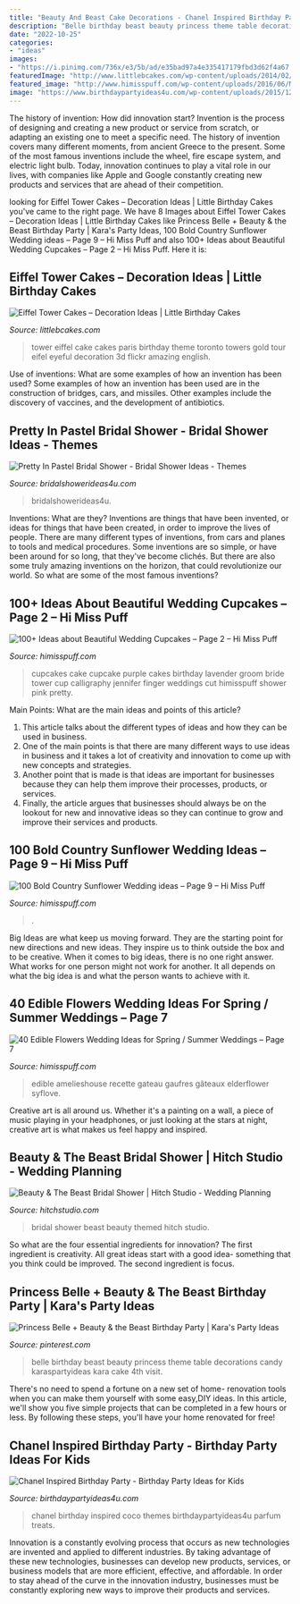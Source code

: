 ```yaml
---
title: "Beauty And Beast Cake Decorations - Chanel Inspired Birthday Party"
description: "Belle birthday beast beauty princess theme table decorations candy karaspartyideas kara cake 4th visit"
date: "2022-10-25"
categories:
- "ideas"
images:
- "https://i.pinimg.com/736x/e3/5b/ad/e35bad97a4e335417179fbd3d62f4a67.jpg"
featuredImage: "http://www.littlebcakes.com/wp-content/uploads/2014/02/Eiffel-Tower-Cakes.jpg"
featured_image: "http://www.himisspuff.com/wp-content/uploads/2016/06/Mini-Wedding-Cake-Wedding-Cupcake-29.jpg"
image: "https://www.birthdaypartyideas4u.com/wp-content/uploads/2015/12/COCO-Chanel-inspired-birthday-party-parfum-treats-550x733.jpg"
---
```



The history of invention: How did innovation start?
Invention is the process of designing and creating a new product or service from scratch, or adapting an existing one to meet a specific need. The history of invention covers many different moments, from ancient Greece to the present. Some of the most famous inventions include the wheel, fire escape system, and electric light bulb. Today, innovation continues to play a vital role in our lives, with companies like Apple and Google constantly creating new products and services that are ahead of their competition.

	

		
looking for Eiffel Tower Cakes – Decoration Ideas | Little Birthday Cakes you've came to the right page. We have 8 Images about Eiffel Tower Cakes – Decoration Ideas | Little Birthday Cakes like Princess Belle + Beauty &amp; the Beast Birthday Party | Kara&#039;s Party Ideas, 100 Bold Country Sunflower Wedding ideas – Page 9 – Hi Miss Puff and also 100+ Ideas about Beautiful Wedding Cupcakes – Page 2 – Hi Miss Puff. Here it is:
		
    
## Eiffel Tower Cakes – Decoration Ideas | Little Birthday Cakes

<img loading=lazy src="http://www.littlebcakes.com/wp-content/uploads/2014/02/Eiffel-Tower-Cakes.jpg" onerror="this.onerror=null;this.src='https://tse1.mm.bing.net/th?id=OIP.E1NWIFR-xDAqPOcNOdadxgHaLD&amp;pid=15.1';" alt="Eiffel Tower Cakes – Decoration Ideas | Little Birthday Cakes">

_Source: littlebcakes.com_

>tower eiffel cake cakes paris birthday theme toronto towers gold tour eifel eyeful decoration 3d flickr amazing english. 

	

Use of inventions: What are some examples of how an invention has been used?
Some examples of how an invention has been used are in the construction of bridges, cars, and missiles. Other examples include the discovery of vaccines, and the development of antibiotics.

    
## Pretty In Pastel Bridal Shower - Bridal Shower Ideas - Themes

<img loading=lazy src="https://www.bridalshowerideas4u.com/wp-content/uploads/2016/11/Pretty-In-Pastel-Bridal-Shower-Cupcakes.jpeg" onerror="this.onerror=null;this.src='https://tse1.mm.bing.net/th?id=OIP.QiVghHcUKI9eU4kKPU0NCAHaJ4&amp;pid=15.1';" alt="Pretty In Pastel Bridal Shower - Bridal Shower Ideas - Themes">

_Source: bridalshowerideas4u.com_

>bridalshowerideas4u. 

	

Inventions: What are they?
Inventions are things that have been invented, or ideas for things that have been created, in order to improve the lives of people. There are many different types of inventions, from cars and planes to tools and medical procedures. Some inventions are so simple, or have been around for so long, that they've become clichés. But there are also some truly amazing inventions on the horizon, that could revolutionize our world. So what are some of the most famous inventions?

    
## 100+ Ideas About Beautiful Wedding Cupcakes – Page 2 – Hi Miss Puff

<img loading=lazy src="http://www.himisspuff.com/wp-content/uploads/2016/06/Mini-Wedding-Cake-Wedding-Cupcake-29.jpg" onerror="this.onerror=null;this.src='https://tse1.mm.bing.net/th?id=OIP.JZjPjrcw6bzQX9uXlw-j1wHaLH&amp;pid=15.1';" alt="100+ Ideas about Beautiful Wedding Cupcakes – Page 2 – Hi Miss Puff">

_Source: himisspuff.com_

>cupcakes cake cupcake purple cakes birthday lavender groom bride tower cup calligraphy jennifer finger weddings cut himisspuff shower pink pretty. 

	

Main Points: What are the main ideas and points of this article?
1. This article talks about the different types of ideas and how they can be used in business.
2. One of the main points is that there are many different ways to use ideas in business and it takes a lot of creativity and innovation to come up with new concepts and strategies.
3. Another point that is made is that ideas are important for businesses because they can help them improve their processes, products, or services.
4. Finally, the article argues that businesses should always be on the lookout for new and innovative ideas so they can continue to grow and improve their services and products.

    
## 100 Bold Country Sunflower Wedding Ideas – Page 9 – Hi Miss Puff

<img loading=lazy src="https://www.himisspuff.com/wp-content/uploads/2016/07/sunflower-reception-wedding-flowers-centerpiece.jpg" onerror="this.onerror=null;this.src='https://tse4.mm.bing.net/th?id=OIP.JwYqhRr1Ua9VCoYNP-zjRgHaLH&amp;pid=15.1';" alt="100 Bold Country Sunflower Wedding ideas – Page 9 – Hi Miss Puff">

_Source: himisspuff.com_

>. 

	

Big Ideas are what keep us moving forward. They are the starting point for new directions and new ideas. They inspire us to think outside the box and to be creative. When it comes to big ideas, there is no one right answer. What works for one person might not work for another. It all depends on what the big idea is and what the person wants to achieve with it.

    
## 40 Edible Flowers Wedding Ideas For Spring / Summer Weddings – Page 7

<img loading=lazy src="https://www.himisspuff.com/wp-content/uploads/2017/01/Decorating-cakes-with-real-flowers.jpg" onerror="this.onerror=null;this.src='https://tse2.mm.bing.net/th?id=OIP.3naS9u4XMWydX2c7LAlY4gHaLG&amp;pid=15.1';" alt="40 Edible Flowers Wedding Ideas for Spring / Summer Weddings – Page 7">

_Source: himisspuff.com_

>edible amelieshouse recette gateau gaufres gâteaux elderflower syflove. 

	

Creative art is all around us. Whether it's a painting on a wall, a piece of music playing in your headphones, or just looking at the stars at night, creative art is what makes us feel happy and inspired.

    
## Beauty &amp; The Beast Bridal Shower | Hitch Studio - Wedding Planning

<img loading=lazy src="https://hitchstudio.com/wp-content/uploads/2018/08/BeautyTheBeast_WholeRoom5_web.jpg" onerror="this.onerror=null;this.src='https://tse3.mm.bing.net/th?id=OIP.1w4oilu8OCClGOUF2jOqmwHaJ4&amp;pid=15.1';" alt="Beauty &amp; The Beast Bridal Shower | Hitch Studio - Wedding Planning">

_Source: hitchstudio.com_

>bridal shower beast beauty themed hitch studio. 

	

So what are the four essential ingredients for innovation? The first ingredient is creativity. All great ideas start with a good idea- something that you think could be improved. The second ingredient is focus.

    
## Princess Belle + Beauty &amp; The Beast Birthday Party | Kara&#039;s Party Ideas

<img loading=lazy src="https://i.pinimg.com/736x/e3/5b/ad/e35bad97a4e335417179fbd3d62f4a67.jpg" onerror="this.onerror=null;this.src='https://tse2.mm.bing.net/th?id=OIP.UbDlcIuA41hI_NVfUDcV2QHaJ3&amp;pid=15.1';" alt="Princess Belle + Beauty &amp; the Beast Birthday Party | Kara&#039;s Party Ideas">

_Source: pinterest.com_

>belle birthday beast beauty princess theme table decorations candy karaspartyideas kara cake 4th visit. 

	

There's no need to spend a fortune on a new set of home- renovation tools when you can make them yourself with some easy,DIY ideas. In this article, we'll show you five simple projects that can be completed in a few hours or less. By following these steps, you'll have your home renovated for free!

    
## Chanel Inspired Birthday Party - Birthday Party Ideas For Kids

<img loading=lazy src="https://www.birthdaypartyideas4u.com/wp-content/uploads/2015/12/COCO-Chanel-inspired-birthday-party-parfum-treats-550x733.jpg" onerror="this.onerror=null;this.src='https://tse3.mm.bing.net/th?id=OIP.CMYJuYMg_mH1TScYt118MwHaJ3&amp;pid=15.1';" alt="Chanel Inspired Birthday Party - Birthday Party Ideas for Kids">

_Source: birthdaypartyideas4u.com_

>chanel birthday inspired coco themes birthdaypartyideas4u parfum treats. 

	

Innovation is a constantly evolving process that occurs as new technologies are invented and applied to different industries. By taking advantage of these new technologies, businesses can develop new products, services, or business models that are more efficient, effective, and affordable. In order to stay ahead of the curve in the innovation industry, businesses must be constantly exploring new ways to improve their products and services.

